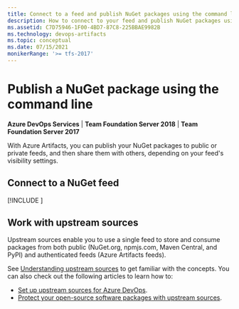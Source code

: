 ```yaml
---
title: Connect to a feed and publish NuGet packages using the command line
description: How to connect to your feed and publish NuGet packages using the command line
ms.assetid: C7D75946-1F00-4BD7-87C8-225BBAE9982B
ms.technology: devops-artifacts
ms.topic: conceptual
ms.date: 07/15/2021
monikerRange: '>= tfs-2017'
---
```


# Publish a NuGet package using the command line

**Azure DevOps Services** | **Team Foundation Server 2018** | **Team Foundation Server 2017**

With Azure Artifacts, you can publish your NuGet packages to public or private feeds, and then share them with others, depending on your feed's visibility settings. 

## Connect to a NuGet feed

[!INCLUDE [](nuget-publish-endpoint.md)]

## Work with upstream sources

Upstream sources enable you to use a single feed to store and consume packages from both public (NuGet.org, npmjs.com, Maven Central, and PyPI) and authenticated feeds (Azure Artifacts feeds).

See [Understanding upstream sources](../concepts/upstream-sources.md) to get familiar with the concepts. You can also check out the following articles to learn how to:

- [Set up upstream sources for Azure DevOps](../how-to/set-up-upstream-sources.md). 
- [Protect your open-source software packages with upstream sources](../tutorials/protect-oss-packages-with-upstream-sources.md).

